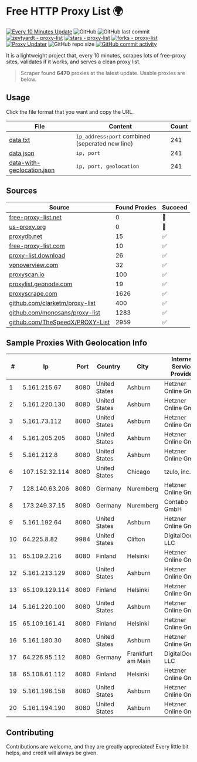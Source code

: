 
# Free HTTP Proxy List 🌍

[![Every 10 Minutes Update](https://github.com/mertguvencli/http-proxy-list/actions/workflows/main.yml/badge.svg?branch=main)](https://github.com/mertguvencli/http-proxy-list/actions/workflows/main.yml)
![GitHub](https://img.shields.io/github/license/mertguvencli/http-proxy-list)
![GitHub last commit](https://img.shields.io/github/last-commit/mertguvencli/http-proxy-list)
[![zevtyardt - proxy-list](https://img.shields.io/static/v1?label=zevtyardt&message=proxy-list&color=blue&logo=github)](https://github.com/zevtyardt/proxy-list "Go to GitHub repo")
[![stars - proxy-list](https://img.shields.io/github/stars/zevtyardt/proxy-list?style=social)](https://github.com/zevtyardt/proxy-list)
[![forks - proxy-list](https://img.shields.io/github/forks/zevtyardt/proxy-list?style=social)](https://github.com/zevtyardt/proxy-list)
[![Proxy Updater](https://github.com/zevtyardt/proxy-list/workflows/Proxy%20Updater/badge.svg)](https://github.com/zevtyardt/proxy-list/actions?query=workflow:"Proxy+Updater")
![GitHub repo size](https://img.shields.io/github/repo-size/zevtyardt/proxy-list)
[![GitHub commit activity](https://img.shields.io/github/commit-activity/m/zevtyardt/proxy-list?logo=commits)](https://github.com/zevtyardt/proxy-list/commits/main)

It is a lightweight project that, every 10 minutes, scrapes lots of free-proxy sites, validates if it works, and serves a clean proxy list.

> Scraper found **6470** proxies at the latest update. Usable proxies are below.

## Usage

Click the file format that you want and copy the URL.

|File|Content|Count|
|----|-------|-----|
|[data.txt](https://raw.githubusercontent.com/mertguvencli/http-proxy-list/main/proxy-list/data.txt)|`ip_address:port` combined (seperated new line)|241|
|[data.json](https://raw.githubusercontent.com/mertguvencli/http-proxy-list/main/proxy-list/data.json)|`ip, port`|241|
|[data-with-geolocation.json](https://raw.githubusercontent.com/mertguvencli/http-proxy-list/main/proxy-list/data-with-geolocation.json)|`ip, port, geolocation`|241|

## Sources

|Source|Found Proxies|Succeed|
|------|-------------|-------|
|[free-proxy-list.net](https://free-proxy-list.net)|0|🚫|
|[us-proxy.org](https://www.us-proxy.org)|0|🚫|
|[proxydb.net](http://proxydb.net)|15|✅|
|[free-proxy-list.com](https://free-proxy-list.com/?page=&port=&type%5B%5D=http&type%5B%5D=https&up_time=0&search=Search)|10|✅|
|[proxy-list.download](https://www.proxy-list.download/HTTP)|26|✅|
|[vpnoverview.com](https://vpnoverview.com/privacy/anonymous-browsing/free-proxy-servers)|32|✅|
|[proxyscan.io](https://www.proxyscan.io)|100|✅|
|[proxylist.geonode.com](https://proxylist.geonode.com/api/proxy-list?limit=300&page=1&sort_by=lastChecked&sort_type=desc&protocols=http,https)|19|✅|
|[proxyscrape.com](https://api.proxyscrape.com/v2/?request=displayproxies&protocol=http&timeout=10000&country=all&ssl=all&anonymity=all)|1626|✅|
|[github.com/clarketm/proxy-list](https://raw.githubusercontent.com/clarketm/proxy-list/master/proxy-list-raw.txt)|400|✅|
|[github.com/monosans/proxy-list](https://raw.githubusercontent.com/monosans/proxy-list/main/proxies/http.txt)|1283|✅|
|[github.com/TheSpeedX/PROXY-List](https://raw.githubusercontent.com/TheSpeedX/PROXY-List/master/http.txt)|2959|✅|


## Sample Proxies With Geolocation Info

|#|Ip|Port|Country|City|Internet Service Provider|
|-|--|----|-------|----|-------------------------|
|1|5.161.215.67|8080|United States|Ashburn|Hetzner Online GmbH|
|2|5.161.220.130|8080|United States|Ashburn|Hetzner Online GmbH|
|3|5.161.73.112|8080|United States|Ashburn|Hetzner Online GmbH|
|4|5.161.205.205|8080|United States|Ashburn|Hetzner Online GmbH|
|5|5.161.212.8|8080|United States|Ashburn|Hetzner Online GmbH|
|6|107.152.32.114|8080|United States|Chicago|tzulo, inc.|
|7|128.140.63.206|8080|Germany|Nuremberg|Hetzner Online GmbH|
|8|173.249.37.15|8080|Germany|Nuremberg|Contabo GmbH|
|9|5.161.192.64|8080|United States|Ashburn|Hetzner Online GmbH|
|10|64.225.8.82|9984|United States|Clifton|DigitalOcean, LLC|
|11|65.109.2.216|8080|Finland|Helsinki|Hetzner Online GmbH|
|12|5.161.213.129|8080|United States|Ashburn|Hetzner Online GmbH|
|13|65.109.129.114|8080|Finland|Helsinki|Hetzner Online GmbH|
|14|5.161.220.100|8080|United States|Ashburn|Hetzner Online GmbH|
|15|65.109.161.41|8080|Finland|Helsinki|Hetzner Online GmbH|
|16|5.161.180.30|8080|United States|Ashburn|Hetzner Online GmbH|
|17|64.226.95.112|8080|Germany|Frankfurt am Main|DigitalOcean, LLC|
|18|65.108.61.112|8080|Finland|Helsinki|Hetzner Online GmbH|
|19|5.161.196.158|8080|United States|Ashburn|Hetzner Online GmbH|
|20|5.161.194.190|8080|United States|Ashburn|Hetzner Online GmbH|



## Contributing

Contributions are welcome, and they are greatly appreciated! Every
little bit helps, and credit will always be given.

